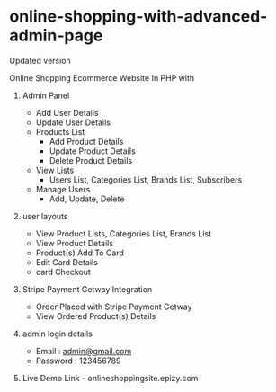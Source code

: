 # online-shopping-with-advanced-admin-page
Updated version


Online Shopping Ecommerce Website In PHP with 

  1. Admin Panel 
  
      - Add User Details
      - Update User Details
      - Products List
          - Add Product Details
          - Update Product Details
          - Delete Product Details
      - View Lists
        - Users List, Categories List, Brands List, Subscribers
      - Manage Users
        - Add, Update, Delete


  2. user layouts 
      
      - View Product Lists, Categories List, Brands List
      - View Product Details
      - Product(s) Add To Card
      - Edit Card Details
      - card Checkout
    
  3. Stripe Payment Getway Integration
  
      - Order Placed with Stripe Payment Getway
      - View Ordered Product(s) Details
      
  4. admin login details 
      - Email : admin@gmail.com 
      - Password : 123456789
  
  5. Live Demo Link - onlineshoppingsite.epizy.com
     



